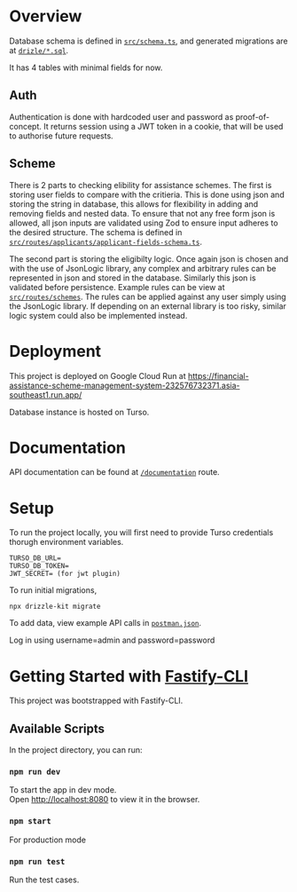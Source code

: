 # Overview

Database schema is defined in [`src/schema.ts`](src/schema.ts), and generated migrations are at [`drizle/*.sql`](drizzle).

It has 4 tables with minimal fields for now.

## Auth

Authentication is done with hardcoded user and password as proof-of-concept. It returns session using a JWT token in a cookie, that will be used to authorise future requests.

## Scheme

There is 2 parts to checking elibility for assistance schemes. The first is storing user fields to compare with the critieria. This is done using json and storing the string in database, this allows for flexibility in adding and removing fields and nested data. To ensure that not any free form json is allowed, all json inputs are validated using Zod to ensure input adheres to the desired structure. The schema is defined in [`src/routes/applicants/applicant-fields-schema.ts`](src/routes/applicants/applicant-fields-schema.ts).

The second part is storing the eligibilty logic. Once again json is chosen and with the use of JsonLogic library, any complex and arbitrary rules can be represented in json and stored in the database. Similarly this json is validated before persistence. Example rules can be view at [`src/routes/schemes`](src/routes/schemes). The rules can be applied against any user simply using the JsonLogic library. If depending on an external library is too risky, similar logic system could also be implemented instead.

# Deployment

This project is deployed on Google Cloud Run at https://financial-assistance-scheme-management-system-232576732371.asia-southeast1.run.app/

Database instance is hosted on Turso.

# Documentation

API documentation can be found at [`/documentation`](https://financial-assistance-scheme-management-system-232576732371.asia-southeast1.run.app/documentation) route.

# Setup

To run the project locally, you will first need to provide Turso credentials thorugh environment variables.

```
TURSO_DB_URL=
TURSO_DB_TOKEN=
JWT_SECRET= (for jwt plugin)
```

To run initial migrations,

`npx drizzle-kit migrate`

To add data, view example API calls in [`postman.json`](postman.json).

Log in using username=admin and password=password

# Getting Started with [Fastify-CLI](https://www.npmjs.com/package/fastify-cli)

This project was bootstrapped with Fastify-CLI.

## Available Scripts

In the project directory, you can run:

### `npm run dev`

To start the app in dev mode.\
Open [http://localhost:8080](http://localhost:8080) to view it in the browser.

### `npm start`

For production mode

### `npm run test`

Run the test cases.
